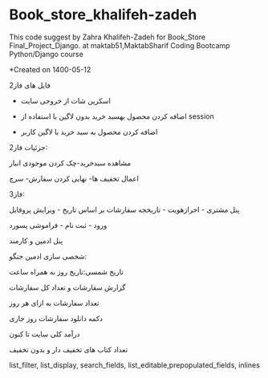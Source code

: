 # Book_store_khalifeh-zadeh
This code suggest by Zahra Khalifeh-Zadeh for Book_Store Final_Project_Django. at maktab51,MaktabSharif Coding Bootcamp Python/Django course

*Created on 1400-05-12



فایل های فاز2

- اسکرین شات از خروجی سایت

- اضافه کردن محصول بهسبد خرید بدون لاگین با استفاده از session

- اضافه کردن محصول به سبد خرید با لاگین کاربر


جزئیات فاز2:

مشاهده سبدخرید-چک کردن موجودی انبار

اعمال تخفیف ها- نهایی کردن سفارش- سرچ


فاز3:

پنل مشتری - احرازهویت - تاریخجه سفارشات بر اساس تاریخ - ویرایش پروفایل

ورود - ثبت نام - فراموشی پسورد

پنل ادمین و کارمند

شخصی سازی ادمین جنگو: 

تاریخ شمسی:تاریخ روز به همراه ساعت

گزارش سفارشات و تعداد کل سفارشات 

تعداد سفارشات به ازای هر روز

دکمه دانلود سفارشات روز جاری

درآمد کلی سایت تا کنون

تعداد کتاب های تخفیف دار و بدون تخفیف 

list_filter, list_display, search_fields, list_editable,prepopulated_fields, inlines
